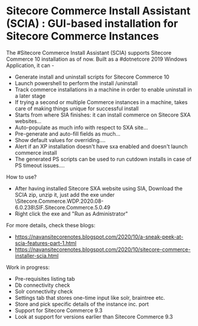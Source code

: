 # Sitecore Commerce Install Assistant (SCIA) : GUI-based installation for Sitecore Commerce Instances
The #Sitecore Commerce Install Assistant (SCIA) supports Sitecore Commerce 10 installation as of now. Built as a #dotnetcore 2019 Windows Application, it can -

- Generate install and uninstall scripts for Sitecore Commerce 10
- Launch powershell to perform the install /uninstall
- Track commerce installations in a machine in order to enable uninstall in a later stage
- If trying a second or multiple Commerce instances in a machine, takes care of making things unique for successful install
- Starts from where SIA finishes: it can install commerce on Sitecore SXA websites...
- Auto-populate as much info with respect to SXA site...
- Pre-generate and auto-fill fields as much...
- Show default values for overriding....
- Alert if an XP installation doesn't have sxa enabled and doesn't launch commerce install
- The generated PS scripts can be used to run cutdown installs in case of PS timeout issues....

How to use?
 - After having installed Sitecore SXA website using SIA, Download the SCIA zip, unzip it, just add the exe under  \Sitecore.Commerce.WDP.2020.08-6.0.238\SIF.Sitecore.Commerce.5.0.49 
 - Right click the exe and "Run as Administrator"
 
 For more details, check these blogs:
- https://navansitecorenotes.blogspot.com/2020/10/a-sneak-peek-at-scia-features-part-1.html
- https://navansitecorenotes.blogspot.com/2020/10/sitecore-commerce-installer-scia.html

Work in progress:
- Pre-requisites listing tab
- Db connectivity check
- Solr connectivity check
- Settings tab that stores one-time input like solr, braintree etc.
- Store and pick specific details of the instance inc. port 
- Support for Sitecore Commerce 9.3
- Look at support for versions earlier than Sitecore Commerce 9.3
